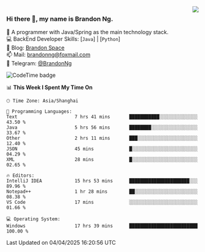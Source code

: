 <img  align="right" src="https://github-readme-stats-brandon0824.vercel.app/api/top-langs/?username=brandon0824&layout=compact">

### Hi there 👋, my name is Brandon Ng.

🌱 A programmer with Java/Spring as the main technology stack.  
💻 BackEnd Developer Skills: [`Java`] | [`Python`]  
📝 Blog: [Brandon Space](https://blog.brandonng.cc)  
📫 Mail: brandonng@foxmail.com  
📰 Telegram: [@BrandonNg](https://t.me/BrandonNg24)  

![CodeTime badge](https://img.shields.io/endpoint?style=flat-square&url=https%3A%2F%2Fapi.codetime.dev%2Fshield%3Fid%3D128%26project%3D%26in%3D604800000)

<!--START_SECTION:waka-->
📊 **This Week I Spent My Time On** 

```text
🕑︎ Time Zone: Asia/Shanghai

💬 Programming Languages: 
Text                     7 hrs 41 mins       ███████████░░░░░░░░░░░░░░   43.50 % 
Java                     5 hrs 56 mins       ████████░░░░░░░░░░░░░░░░░   33.67 % 
Other                    2 hrs 11 mins       ███░░░░░░░░░░░░░░░░░░░░░░   12.40 % 
JSON                     45 mins             █░░░░░░░░░░░░░░░░░░░░░░░░   04.29 % 
XML                      28 mins             █░░░░░░░░░░░░░░░░░░░░░░░░   02.65 % 

🔥 Editors: 
IntelliJ IDEA            15 hrs 53 mins      ██████████████████████░░░   89.96 % 
Notepad++                1 hr 28 mins        ██░░░░░░░░░░░░░░░░░░░░░░░   08.38 % 
VS Code                  17 mins             ░░░░░░░░░░░░░░░░░░░░░░░░░   01.66 % 

💻 Operating System: 
Windows                  17 hrs 39 mins      █████████████████████████   100.00 % 
```


 Last Updated on 04/04/2025 16:20:56 UTC
<!--END_SECTION:waka-->
